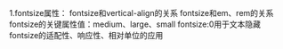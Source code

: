 1.fontsize属性：
fontsize和vertical-align的关系
fontsize和em、rem的关系
fontsize的关键属性值：medium、large、small
fontsize:0用于文本隐藏
fontsize的适配性、响应性、相对单位的应用

